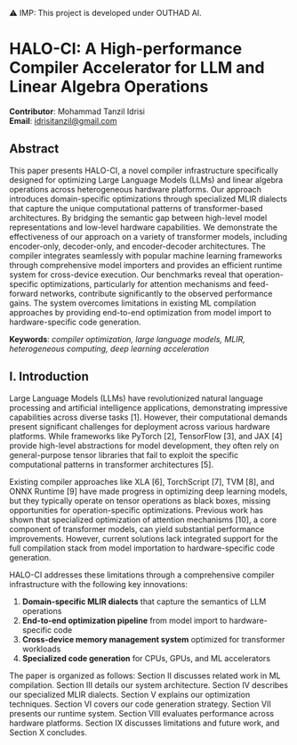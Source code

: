 ⚠️ IMP: This project is developed under OUTHAD AI. 
# HALO-CI: A High-performance Compiler Accelerator for LLM and Linear Algebra Operations

**Contributor**: Mohammad Tanzil Idrisi  
**Email**: idrisitanzil@gmail.com

## Abstract

This paper presents HALO-CI, a novel compiler infrastructure specifically designed for optimizing Large Language Models (LLMs) and linear algebra operations across heterogeneous hardware platforms. Our approach introduces domain-specific optimizations through specialized MLIR dialects that capture the unique computational patterns of transformer-based architectures. By bridging the semantic gap between high-level model representations and low-level hardware capabilities. We demonstrate the effectiveness of our approach on a variety of transformer models, including encoder-only, decoder-only, and encoder-decoder architectures. The compiler integrates seamlessly with popular machine learning frameworks through comprehensive model importers and provides an efficient runtime system for cross-device execution. Our benchmarks reveal that operation-specific optimizations, particularly for attention mechanisms and feed-forward networks, contribute significantly to the observed performance gains. The system overcomes limitations in existing ML compilation approaches by providing end-to-end optimization from model import to hardware-specific code generation.

**Keywords**: *compiler optimization, large language models, MLIR, heterogeneous computing, deep learning acceleration*

## I. Introduction

Large Language Models (LLMs) have revolutionized natural language processing and artificial intelligence applications, demonstrating impressive capabilities across diverse tasks [1]. However, their computational demands present significant challenges for deployment across various hardware platforms. While frameworks like PyTorch [2], TensorFlow [3], and JAX [4] provide high-level abstractions for model development, they often rely on general-purpose tensor libraries that fail to exploit the specific computational patterns in transformer architectures [5].

Existing compiler approaches like XLA [6], TorchScript [7], TVM [8], and ONNX Runtime [9] have made progress in optimizing deep learning models, but they typically operate on tensor operations as black boxes, missing opportunities for operation-specific optimizations. Previous work has shown that specialized optimization of attention mechanisms [10], a core component of transformer models, can yield substantial performance improvements. However, current solutions lack integrated support for the full compilation stack from model importation to hardware-specific code generation.

HALO-CI addresses these limitations through a comprehensive compiler infrastructure with the following key innovations:

1. **Domain-specific MLIR dialects** that capture the semantics of LLM operations
2. **End-to-end optimization pipeline** from model import to hardware-specific code
3. **Cross-device memory management system** optimized for transformer workloads
4. **Specialized code generation** for CPUs, GPUs, and ML accelerators

The paper is organized as follows: Section II discusses related work in ML compilation. Section III details our system architecture. Section IV describes our specialized MLIR dialects. Section V explains our optimization techniques. Section VI covers our code generation strategy. Section VII presents our runtime system. Section VIII evaluates performance across hardware platforms. Section IX discusses limitations and future work, and Section X concludes.
